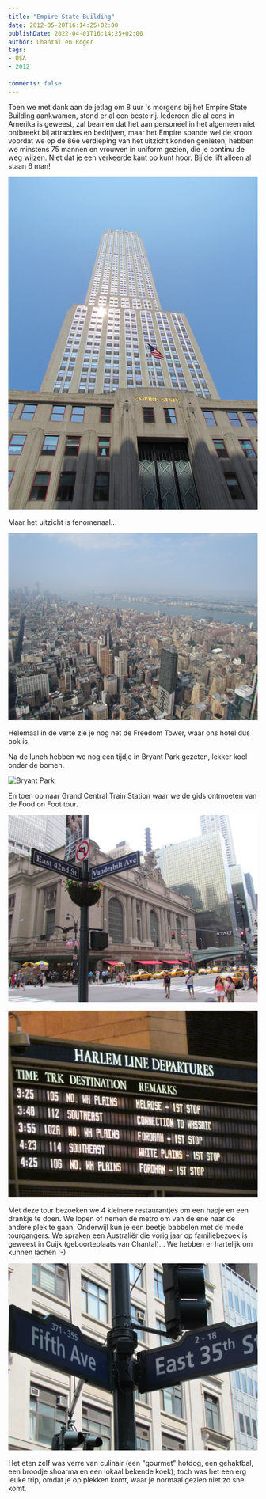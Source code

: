 ```yaml
---
title: "Empire State Building"
date: 2012-05-28T16:14:25+02:00
publishDate: 2022-04-01T16:14:25+02:00
author: Chantal en Roger
tags:
- USA
- 2012

comments: false
---
```


Toen we met dank aan de jetlag om 8 uur 's morgens bij het Empire State Building aankwamen, stond er al een beste rij. Iedereen die al eens in Amerika is geweest, zal beamen dat het aan personeel in het algemeen niet ontbreekt bij attracties en bedrijven, maar het Empire spande wel de kroon: voordat we op de 86e verdieping van het uitzicht konden genieten, hebben we minstens 75 mannen en vrouwen in uniform gezien, die je continu de weg wijzen. Niet dat je een verkeerde kant op kunt hoor. Bij de lift alleen al staan 6 man!

![Empire State Building](./images/IMG_3192.JPG)

Maar het uitzicht is fenomenaal...

![Empire State Building](./images/STB_3187.JPG)

Helemaal in de verte zie je nog net de Freedom Tower, waar ons hotel dus ook is.

Na de lunch hebben we nog een tijdje in Bryant Park gezeten, lekker koel onder de bomen.

![Bryant Park](./images/IMG_3200.JPG)

En toen op naar Grand Central Train Station waar we de gids ontmoeten van de Food on Foot tour.

![Grand Central](./images/IMG_3201.JPG)

![Grand Central](./images/IMG_3202.JPG)

Met deze tour bezoeken we 4 kleinere restaurantjes om een hapje en een drankje te doen. We lopen of nemen de metro om van de ene naar de andere plek te gaan. Onderwijl kun je een beetje babbelen met de mede tourgangers. We spraken een Australiër die vorig jaar op familiebezoek is geweest in Cuijk (geboorteplaats van Chantal)... We hebben er hartelijk om kunnen lachen :-)

![Fifth Avenue](./images/IMG_3193.JPG)

Het eten zelf was verre van culinair (een "gourmet" hotdog, een gehaktbal, een broodje shoarma en een lokaal bekende koek), toch was het een erg leuke trip, omdat je op plekken komt, waar je normaal gezien niet zo snel komt.
